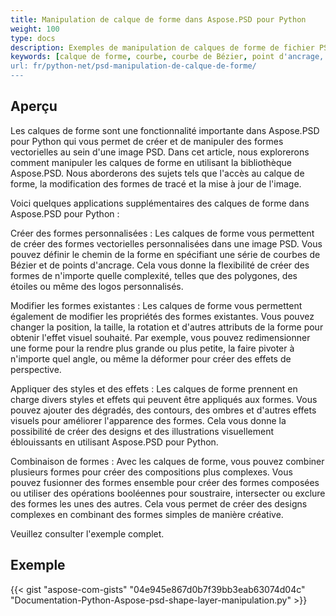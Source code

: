 ```yaml
---
title: Manipulation de calque de forme dans Aspose.PSD pour Python
weight: 100
type: docs
description: Exemples de manipulation de calques de forme de fichier PSD
keywords: [calque de forme, courbe, courbe de Bézier, point d'ancrage, nœuds de Bézier, api psd, python, exemple de code]
url: fr/python-net/psd-manipulation-de-calque-de-forme/
---
```


## **Aperçu**
Les calques de forme sont une fonctionnalité importante dans Aspose.PSD pour Python qui vous permet de créer et de manipuler des formes vectorielles au sein d'une image PSD. Dans cet article, nous explorerons comment manipuler les calques de forme en utilisant la bibliothèque Aspose.PSD. Nous aborderons des sujets tels que l'accès au calque de forme, la modification des formes de tracé et la mise à jour de l'image.

Voici quelques applications supplémentaires des calques de forme dans Aspose.PSD pour Python : 

Créer des formes personnalisées : Les calques de forme vous permettent de créer des formes vectorielles personnalisées dans une image PSD. Vous pouvez définir le chemin de la forme en spécifiant une série de courbes de Bézier et de points d'ancrage. Cela vous donne la flexibilité de créer des formes de n'importe quelle complexité, telles que des polygones, des étoiles ou même des logos personnalisés.

Modifier les formes existantes : Les calques de forme vous permettent également de modifier les propriétés des formes existantes. Vous pouvez changer la position, la taille, la rotation et d'autres attributs de la forme pour obtenir l'effet visuel souhaité. Par exemple, vous pouvez redimensionner une forme pour la rendre plus grande ou plus petite, la faire pivoter à n'importe quel angle, ou même la déformer pour créer des effets de perspective.

Appliquer des styles et des effets : Les calques de forme prennent en charge divers styles et effets qui peuvent être appliqués aux formes. Vous pouvez ajouter des dégradés, des contours, des ombres et d'autres effets visuels pour améliorer l'apparence des formes. Cela vous donne la possibilité de créer des designs et des illustrations visuellement éblouissants en utilisant Aspose.PSD pour Python.

Combinaison de formes : Avec les calques de forme, vous pouvez combiner plusieurs formes pour créer des compositions plus complexes. Vous pouvez fusionner des formes ensemble pour créer des formes composées ou utiliser des opérations booléennes pour soustraire, intersecter ou exclure des formes les unes des autres. Cela vous permet de créer des designs complexes en combinant des formes simples de manière créative.

Veuillez consulter l'exemple complet.

## **Exemple**
{{< gist "aspose-com-gists" "04e945e867d0b7f39bb3eab63074d04c" "Documentation-Python-Aspose-psd-shape-layer-manipulation.py" >}}
